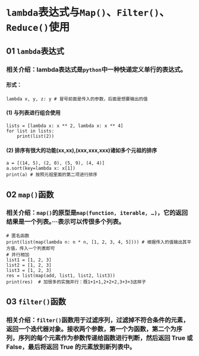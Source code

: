 # `lambda`表达式与`Map()`、`Filter()`、`Reduce()`使用
## 01 `lambda`表达式
### 相关介绍：lambda表达式是`python`中一种快递定义单行的表达式。
#### 形式：
    lambda x, y, z: y # 冒号前面是传入的参数，后面是想要输出的值
#### (1) 与列表进行组合使用
    lists = [lambda x: x ** 2, lambda x: x ** 4]
    for list in lists:
        print(list(2))
#### (2) 排序有很大的功能(xx,xx),(xxx,xxx,xxx)诸如多个元祖的排序
    a = [(14, 5), (2, 0), (5, 9), (4, 4)]
    a.sort(key=lambda x: x[1])
    print(a) # 按照元祖里面的第二项进行排序
## 02 `map()`函数
### 相关介绍：`map()`的原型是`map(function, iterable, …)`，它的返回结果是一个列表。···表示可以传很多个列表。
    # 匿名函数
    print(list(map(lambda n: n * n, [1, 2, 3, 4, 5]))) # 根据传入的值输出其平方值，传入一个列表即可
    # 并行相加
    list1 = [1, 2, 3]
    list2 = [1, 2, 3]
    list3 = [1, 2, 3]
    res = list(map(add, list1, list2, list3))
    print(res)  # 加很多的实施并行：既1+1+1,2+2+2,3+3+3这样子
## 03 `filter()`函数
### 相关介绍：`filter()`函数用于过滤序列，过滤掉不符合条件的元素，返回一个迭代器对象。接收两个参数，第一个为函数，第二个为序列，序列的每个元素作为参数传递给函数进行判断，然后返回 True 或 False，最后将返回 True 的元素放到新列表中。
